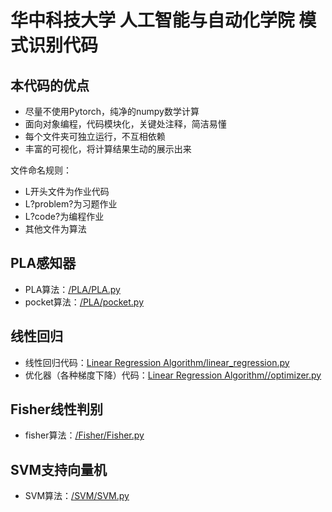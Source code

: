 # 华中科技大学 人工智能与自动化学院 模式识别代码

## 本代码的优点
- 尽量不使用Pytorch，纯净的numpy数学计算
- 面向对象编程，代码模块化，关键处注释，简洁易懂
- 每个文件夹可独立运行，不互相依赖
- 丰富的可视化，将计算结果生动的展示出来

文件命名规则：
- L开头文件为作业代码
- L?problem?为习题作业
- L?code?为编程作业
- 其他文件为算法

## PLA感知器
- PLA算法：[/PLA/PLA.py](/PLA/PLA.py)
- pocket算法：[/PLA/pocket.py](/PLA/pocket.py)

## 线性回归
- 线性回归代码：[Linear Regression Algorithm/linear_regression.py](/Linear%20Regression%20Algorithm/linear_regression.py)
- 优化器（各种梯度下降）代码：[Linear Regression Algorithm//optimizer.py](/Linear%20Regression%20Algorithm/optimizer.py)

## Fisher线性判别
- fisher算法：[/Fisher/Fisher.py](/Fisher/Fisher.py)

## SVM支持向量机
- SVM算法：[/SVM/SVM.py](/SVM/SVM.py)
